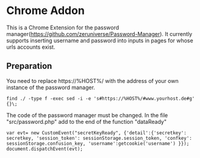 Chrome Addon
============

This is a Chrome Extension for the password manager(https://github.com/zeruniverse/Password-Manager).
It currently supports inserting username and password into inputs in pages for whose urls accounts exist.

Preparation
-----------

You need to replace https://%HOST%/ with the address of your own instance of the password manager.

    find ./ -type f -exec sed -i -e 's#https://%HOST%/#www.yourhost.de#g' {}\;

The code of the password manager must be changed. In the file "src/password.php" add to the end of the function "dataReady"

    var evt= new CustomEvent("secretKeyReady", {'detail':{'secretkey': secretkey, 'session_token': sessionStorage.session_token, 'confkey': sessionStorage.confusion_key, 'username':getcookie('username') }});
    document.dispatchEvent(evt);
